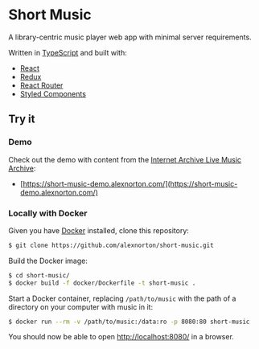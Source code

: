 # Short Music

A library-centric music player web app with minimal server requirements.

Written in [TypeScript](https://www.typescriptlang.org/) and built with:

- [React](https://reactjs.org/)
- [Redux](https://redux.js.org/)
- [React Router](https://reacttraining.com/react-router/)
- [Styled Components](https://www.styled-components.com/)

## Try it

### Demo

Check out the demo with content from the [Internet Archive Live Music Archive](https://archive.org/details/etree&tab=about):

- [https://short-music-demo.alexnorton.com/](https://short-music-demo.alexnorton.com/)

### Locally with Docker

Given you have [Docker](http://docker.com/) installed, clone this repository:

```bash
$ git clone https://github.com/alexnorton/short-music.git
```

Build the Docker image:

```bash
$ cd short-music/
$ docker build -f docker/Dockerfile -t short-music .
```

Start a Docker container, replacing `/path/to/music` with the path of a directory on your computer with music in it:

```bash
$ docker run --rm -v /path/to/music:/data:ro -p 8080:80 short-music
```

You should now be able to open [http://localhost:8080/](http://localhost:8080/) in a browser.
